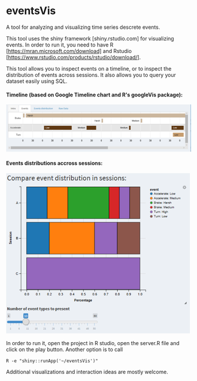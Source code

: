 # eventsVis
A tool for analyzing and visualizing time series descrete events.

This tool uses the shiny framework [shiny.rstudio.com] for visualizing events.
In order to run it, you need to have R [https://mran.microsoft.com/download] and Rstudio [https://www.rstudio.com/products/rstudio/download/].

This tool allows you to inspect events on a timeline, or to inspect the distribution of events across sessions.
It also allows you to query your dataset easily using SQL.

#### Timeline (based on Google Timeline chart and R's googleVis package):
![Timeline](https://github.com/omri374/eventsVis/raw/master/img/timeline.png)



#### Events distributions accross sessions:
![Distributions](https://github.com/omri374/eventsVis/raw/master/img/distributions.png)

In order to run it, open the project in R studio, open the server.R file and click on the play button. Another option is to call 


    R -e "shiny::runApp('~/eventsVis')"


Additional visualizations and interaction ideas are mostly welcome.

